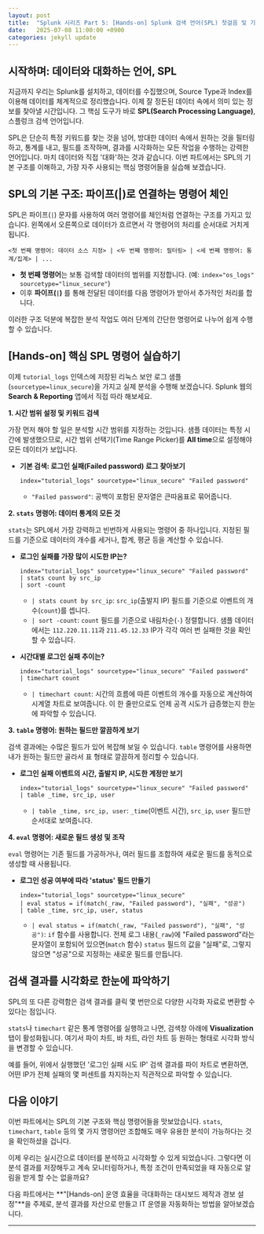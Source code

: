 ```yaml
---
layout: post
title:  "Splunk 시리즈 Part 5: [Hands-on] Splunk 검색 언어(SPL) 첫걸음 및 기본 분석"
date:   2025-07-08 11:00:00 +0900
categories: jekyll update
---
```


## 시작하며: 데이터와 대화하는 언어, SPL

지금까지 우리는 Splunk를 설치하고, 데이터를 수집했으며, Source Type과 Index를 이용해 데이터를 체계적으로 정리했습니다. 이제 잘 정돈된 데이터 속에서 의미 있는 정보를 찾아낼 시간입니다. 그 핵심 도구가 바로 **SPL(Search Processing Language)**, 스플렁크 검색 언어입니다.

SPL은 단순히 특정 키워드를 찾는 것을 넘어, 방대한 데이터 속에서 원하는 것을 필터링하고, 통계를 내고, 필드를 조작하며, 결과를 시각화하는 모든 작업을 수행하는 강력한 언어입니다. 마치 데이터와 직접 '대화'하는 것과 같습니다. 이번 파트에서는 SPL의 기본 구조를 이해하고, 가장 자주 사용되는 핵심 명령어들을 실습해 보겠습니다.

## SPL의 기본 구조: 파이프(|)로 연결하는 명령어 체인

SPL은 파이프(`|`) 문자를 사용하여 여러 명령어를 체인처럼 연결하는 구조를 가지고 있습니다. 왼쪽에서 오른쪽으로 데이터가 흐르면서 각 명령어의 처리를 순서대로 거치게 됩니다.

```spl
<첫 번째 명령어: 데이터 소스 지정> | <두 번째 명령어: 필터링> | <세 번째 명령어: 통계/집계> | ...
```

*   **첫 번째 명령어**는 보통 검색할 데이터의 범위를 지정합니다. (예: `index="os_logs" sourcetype="linux_secure"`)
*   이후 **파이프(`|`)** 를 통해 전달된 데이터를 다음 명령어가 받아서 추가적인 처리를 합니다.

이러한 구조 덕분에 복잡한 분석 작업도 여러 단계의 간단한 명령어로 나누어 쉽게 수행할 수 있습니다.

## [Hands-on] 핵심 SPL 명령어 실습하기

이제 `tutorial_logs` 인덱스에 저장된 리눅스 보안 로그 샘플(`sourcetype=linux_secure`)을 가지고 실제 분석을 수행해 보겠습니다. Splunk 웹의 **Search & Reporting** 앱에서 직접 따라 해보세요.

**1. 시간 범위 설정 및 키워드 검색**

가장 먼저 해야 할 일은 분석할 시간 범위를 지정하는 것입니다. 샘플 데이터는 특정 시간에 발생했으므로, 시간 범위 선택기(Time Range Picker)를 **All time**으로 설정해야 모든 데이터가 보입니다.

*   **기본 검색: 로그인 실패(Failed password) 로그 찾아보기**

    ```spl
    index="tutorial_logs" sourcetype="linux_secure" "Failed password"
    ```

    *   `"Failed password"`: 공백이 포함된 문자열은 큰따옴표로 묶어줍니다.

**2. `stats` 명령어: 데이터 통계의 모든 것**

`stats`는 SPL에서 가장 강력하고 빈번하게 사용되는 명령어 중 하나입니다. 지정된 필드를 기준으로 데이터의 개수를 세거나, 합계, 평균 등을 계산할 수 있습니다.

*   **로그인 실패를 가장 많이 시도한 IP는?**

    ```spl
    index="tutorial_logs" sourcetype="linux_secure" "Failed password"
    | stats count by src_ip
    | sort -count
    ```

    *   `| stats count by src_ip`: `src_ip`(출발지 IP) 필드를 기준으로 이벤트의 개수(`count`)를 셉니다.
    *   `| sort -count`: `count` 필드를 기준으로 내림차순(`-`) 정렬합니다. 샘플 데이터에서는 `112.220.11.11`과 `211.45.12.33` IP가 각각 여러 번 실패한 것을 확인할 수 있습니다.

*   **시간대별 로그인 실패 추이는?**

    ```spl
    index="tutorial_logs" sourcetype="linux_secure" "Failed password"
    | timechart count
    ```

    *   `| timechart count`: 시간의 흐름에 따른 이벤트의 개수를 자동으로 계산하여 시계열 차트로 보여줍니다. 이 한 줄만으로도 언제 공격 시도가 급증했는지 한눈에 파악할 수 있습니다.

**3. `table` 명령어: 원하는 필드만 깔끔하게 보기**

검색 결과에는 수많은 필드가 있어 복잡해 보일 수 있습니다. `table` 명령어를 사용하면 내가 원하는 필드만 골라서 표 형태로 깔끔하게 정리할 수 있습니다.

*   **로그인 실패 이벤트의 시간, 출발지 IP, 시도한 계정만 보기**

    ```spl
    index="tutorial_logs" sourcetype="linux_secure" "Failed password"
    | table _time, src_ip, user
    ```

    *   `| table _time, src_ip, user`: `_time`(이벤트 시간), `src_ip`, `user` 필드만 순서대로 보여줍니다.

**4. `eval` 명령어: 새로운 필드 생성 및 조작**

`eval` 명령어는 기존 필드를 가공하거나, 여러 필드를 조합하여 새로운 필드를 동적으로 생성할 때 사용됩니다.

*   **로그인 성공 여부에 따라 'status' 필드 만들기**

    ```spl
    index="tutorial_logs" sourcetype="linux_secure"
    | eval status = if(match(_raw, "Failed password"), "실패", "성공")
    | table _time, src_ip, user, status
    ```

    *   `| eval status = if(match(_raw, "Failed password"), "실패", "성공")`: `if` 함수를 사용합니다. 전체 로그 내용(`_raw`)에 "Failed password"라는 문자열이 포함되어 있으면(`match` 함수) `status` 필드의 값을 "실패"로, 그렇지 않으면 "성공"으로 지정하는 새로운 필드를 만듭니다.

## 검색 결과를 시각화로 한눈에 파악하기

SPL의 또 다른 강력함은 검색 결과를 클릭 몇 번만으로 다양한 시각화 자료로 변환할 수 있다는 점입니다.

`stats`나 `timechart` 같은 통계 명령어를 실행하고 나면, 검색창 아래에 **Visualization** 탭이 활성화됩니다. 여기서 파이 차트, 바 차트, 라인 차트 등 원하는 형태로 시각화 방식을 변경할 수 있습니다.

예를 들어, 위에서 실행했던 '로그인 실패 시도 IP' 검색 결과를 파이 차트로 변환하면, 어떤 IP가 전체 실패의 몇 퍼센트를 차지하는지 직관적으로 파악할 수 있습니다.

## 다음 이야기

이번 파트에서는 SPL의 기본 구조와 핵심 명령어들을 맛보았습니다. `stats`, `timechart`, `table` 등의 몇 가지 명령어만 조합해도 매우 유용한 분석이 가능하다는 것을 확인하셨을 겁니다.

이제 우리는 실시간으로 데이터를 분석하고 시각화할 수 있게 되었습니다. 그렇다면 이 분석 결과를 저장해두고 계속 모니터링하거나, 특정 조건이 만족되었을 때 자동으로 알림을 받게 할 수는 없을까요?

다음 파트에서는 **"[Hands-on] 운영 효율을 극대화하는 대시보드 제작과 경보 설정"**을 주제로, 분석 결과를 자산으로 만들고 IT 운영을 자동화하는 방법을 알아보겠습니다.

---
